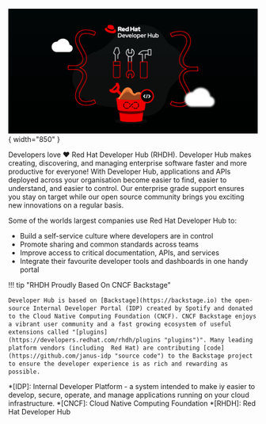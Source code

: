 ![Red Hat Developer Hub](./images/hero-banner.jpg){ width="850" }

Developers love :heart: Red Hat Developer Hub (RHDH). Developer Hub makes creating, discovering, and managing enterprise software faster and more productive for everyone! With Developer Hub, applications and APIs deployed across your organisation become easier to find, easier to understand, and easier to control. Our enterprise grade support ensures you stay on target while our open source community brings you exciting new innovations on a regular basis. 

Some of the worlds largest companies use Red Hat Developer Hub to:

* Build a self-service culture where developers are in control
* Promote sharing and common standards across teams
* Improve access to critical documentation, APIs, and services
* Integrate their favourite developer tools and dashboards in one handy portal 

!!! tip "RHDH Proudly Based On CNCF Backstage"

    Developer Hub is based on [Backstage](https://backstage.io) the open-source Internal Developer Portal (IDP) created by Spotify and donated to the Cloud Native Computing Foundation (CNCF). CNCF Backstage enjoys a vibrant user community and a fast growing ecosystem of useful extensions called "[plugins](https://developers.redhat.com/rhdh/plugins "plugins")". Many leading platform vendors (including  Red Hat) are contributing [code](https://github.com/janus-idp "source code") to the Backstage project to ensure the developer experience is as rich and rewarding as possible.

*[IDP]: Internal Developer Platform - a system intended to make iy easier to develop, secure, operate, and manage applications running on your cloud infrastructure.
*[CNCF]: Cloud Native Computing Foundation
*[RHDH]: Red Hat Developer Hub
